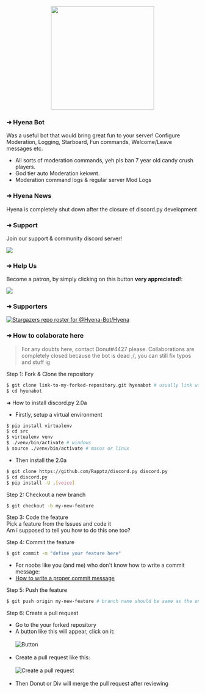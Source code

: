 <p align="center">
    <img src="https://i.ibb.co/8Ktgg0t/hyena-simple-golden.png" width="270" height="270"/>
</p>

### ➜ Hyena Bot

Was a useful bot that would bring great fun to your server! Configure Moderation, Logging, Starboard, Fun commands, Welcome/Leave messages etc.

- All sorts of moderation commands, yeh pls ban 7 year old candy crush players.
- God tier auto Moderation kekwnt.
- Moderation command logs & regular server Mod Logs

### ➜ Hyena News

Hyena is completely shut down after the closure of discord.py development

### ➜ Support
Join our support & community discord server!

[![](https://i.ibb.co/Y3kq58Z/Untitled.png)](https://discord.gg/cHYWdK5GNt)

### ➜ Help Us
Become a patron, by simply clicking on this button **very appreciated!**:

[![](https://c5.patreon.com/external/logo/become_a_patron_button.png)](https://www.patreon.com/hyenabot)

### ➜ Supporters
[![Stargazers repo roster for @Hyena-Bot/Hyena](https://reporoster.com/stars/Hyena-Bot/Hyena)](https://github.com/Hyena-Bot/Hyena/stargazers)

### ➜ How to colaborate here

> For any doubts here, contact Donut#4427 please.
> Collaborations are completely closed because the bot is dead ;(, you can still fix typos and stuff ig

Step 1: Fork & Clone the repository

```sh
$ git clone link-to-my-forked-repository.git hyenabot # usually link will be https://github.com/YourUserName/HyenaDev
$ cd hyenabot
```

➜ How to install discord.py 2.0a

- Firstly, setup a virtual environment

```sh
$ pip install virtualenv
$ cd src
$ virtualenv venv
$ ./venv/bin/activate # windows
$ source ./venv/bin/activate # macos or linux
```

- Then install the 2.0a

```sh
$ git clone https://github.com/Rapptz/discord.py discord.py
$ cd discord.py
$ pip install -U .[voice]
```

Step 2: Checkout a new branch

```sh
$ git checkout -b my-new-feature
```

Step 3: Code the feature
<br/>
Pick a feature from the Issues and code it
<br/>
Am i supposed to tell you how to do this one too?

Step 4: Commit the feature

```sh
$ git commit -m "define your feature here"
```

- For noobs like you (and me) who don't know how to write a commit message:
  <br/>
- [How to write a proper commit message](https://gist.github.com/develar/273e2eb938792cf5f86451fbac2bcd51)

Step 5: Push the feature

```sh
$ git push origin my-new-feature # branch name should be same as the one you checked out
```

Step 6: Create a pull request

- Go to the your forked repository
- A button like this will appear, click on it:
  <br/><br/>
  ![Button](https://i.ibb.co/jhQNdYX/Screenshot-2021-07-30-at-2-45-15-PM.png)
  <br/><br/>
- Create a pull request like this:
  <br/><br/>
  ![Create a pull request](https://i.ibb.co/4WSCYnZ/Screenshot-2021-07-30-at-2-45-43-PM.png)
  <br/><br/>
- Then Donut or Div will merge the pull request after reviewing